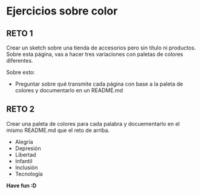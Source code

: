 # Ejercicios sobre color

## RETO 1

Crear un sketch sobre una tienda de accesorios pero sin título ni productos.
Sobre esta página, vas a hacer tres variaciones con paletas de colores diferentes.

Sobre esto:

- Preguntar sobre qué transmite cada página con base a la paleta de colores y documentarlo en un README.md

## RETO 2

Crear una paleta de colores para cada palabra y docuementarlo en el mismo README.md que el reto de arriba.

- Alegría
- Depresión
- Libertad
- Infantil
- Inclusión
- Tecnología

**Have fun      :D**